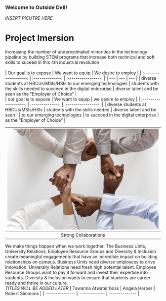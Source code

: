 ### Welcome to Outside Dell!

*INSERT PICUTRE HERE*
# Project Imersion
Increasing the number of underestimated minorities in the technology pipeline by building STEM programs that increase both technical and soft skills to suceed in this 4th industrial revolution</br>
</br>
| Our goal is to expose | We want to equip | We desire to employ |
| :-------------------: | :--------------: | :-----------------: |
| --- | --- | --- |
| diverse students at HBCUs/MSIs/HSIs to our emerging technologies | students with the skills needed to succeed in the digital enterprise | diverse talent and be seen as the "Employer of Choice" |
</br>
| our goal is to expose | We want to equip | we desire to employ |
| :-------------------: | :--------------: | :-----------------: |
| diverse students at HBCUs/MSIs/HSIs | students with the skills needed | diverse talent and be seen |
| to our emerging technologies | to succeed in the digital enterprise | as the "Employer of Choice" |
</br>

| ![Image](/photos/strong_collabs.jpg)|
| :---------------------------------: |
| Strong Collaborations |
We make things happen when we work together. The Business Units, University Relations, Employee Resource Groups and Diversity & Inclusion create meaningful engagements that have an incredible impact on building relationships on campus.  Business Units need diverse employees to drive innovation.  University Relations need fresh high potential talent.  Employee Resource Groups want to pay it forward and invest their expertise into students.  Diversity & Inclusion wants to ensure that students are career ready and thrive in our culture.
</br>
*TITLES WILL BE ADDED LATER*
| Tawanna Atwater boss | Angela Harper | Robert Simmons |
| --------------- | ------------- | -------------- |
